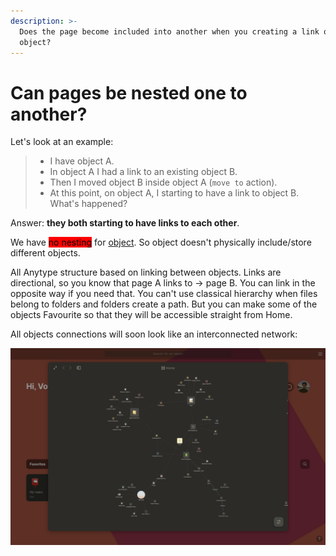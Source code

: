 ```yaml
---
description: >-
  Does the page become included into another when you creating a link or moving
  object?
---
```


# Can pages be nested one to another?

Let's look at an example:

> * I have object A.
> * In object A I had a link to an existing object B.
> * Then I moved object B inside object A (`move to` action).
> * At this point, on object A, I starting to have a link to object B. What's happened?

Answer: **they both starting to have links to each other**.

We have <mark style="background-color:red;">no nesting</mark> for [object](../fundamentals/object/ "mention"). So object doesn't physically include/store different objects.

All Anytype structure based on linking between objects. Links are directional, so you know that page A links to → page B. You can link in the opposite way if you need that. You can't use classical hierarchy when files belong to folders and folders create a path. But you can make some of the objects Favourite so that they will be accessible straight from Home.&#x20;

All objects connections will soon look like an interconnected network:

![Some objects have links from completely different context](<../.gitbook/assets/Screenshot 2021-11-09 at 12.54.59 (1).png>)

